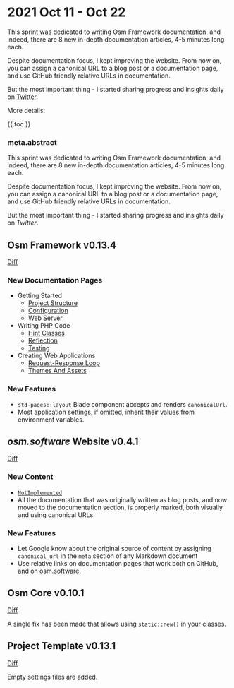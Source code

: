 # 2021 Oct 11 - Oct 22

This sprint was dedicated to writing Osm Framework documentation, and indeed, there are 8 new in-depth documentation articles, 4-5 minutes long each. 

Despite documentation focus, I kept improving the website. From now on, you can assign a canonical URL to a blog post or a documentation page, and use GitHub friendly relative URLs in documentation.   

But the most important thing - I started sharing progress and insights daily on [Twitter](https://twitter.com/v_osmianski).

More details:

{{ toc }}

### meta.abstract

This sprint was dedicated to writing Osm Framework documentation, and indeed, there are 8 new in-depth documentation articles, 4-5 minutes long each.

Despite documentation focus, I kept improving the website. From now on, you can assign a canonical URL to a blog post or a documentation page, and use GitHub friendly relative URLs in documentation.

But the most important thing - I started sharing progress and insights daily on *Twitter*.

## Osm Framework v0.13.4

[Diff](https://github.com/osmphp/framework/compare/v0.13.1...v0.13.4)

### New Documentation Pages

* Getting Started
    * [Project Structure](https://osm.software/docs/framework/getting-started/project-structure.html)
    * [Configuration](https://osm.software/docs/framework/getting-started/configuration.html)
    * [Web Server](https://osm.software/docs/framework/getting-started/web-server.html)
* Writing PHP Code
    * [Hint Classes](https://osm.software/docs/framework/writing-php-code/hint-classes.html)
    * [Reflection](https://osm.software/docs/framework/writing-php-code/reflection.html)
    * [Testing](https://osm.software/docs/framework/writing-php-code/testing.html)
* Creating Web Applications
    * [Request-Response Loop](https://osm.software/docs/framework/creating-web-applications/request-response-loop.html)
    * [Themes And Assets](https://osm.software/docs/framework/creating-web-applications/themes-and-assets.html)   

### New Features    

* `std-pages::layout` Blade component accepts and renders `canonicalUrl`.
* Most application settings, if omitted, inherit their values from environment variables.

## *osm.software* Website v0.4.1

[Diff](https://github.com/osmphp/osmsoftware-website/compare/v0.4.0...v0.4.1)

### New Content

* [`NotImplemented`](18-framework-not-implemented.md)
* All the documentation that was originally written as blog posts, and now moved to the documentation section, is properly marked, both visually and using canonical URLs.

### New Features

* Let Google know about the original source of content by assigning `canonical_url` in the `meta` section of any Markdown document
* Use relative links on documentation pages that work both on GitHub, and on [osm.software](https://osm.software/).

## Osm Core v0.10.1

[Diff](https://github.com/osmphp/core/compare/v0.10.0...v0.10.1)

A single fix has been made that allows using `static::new()` in your classes. 

## Project Template v0.13.1

[Diff](https://github.com/osmphp/project/compare/v0.13.0...v0.13.1)

Empty settings files are added. 

